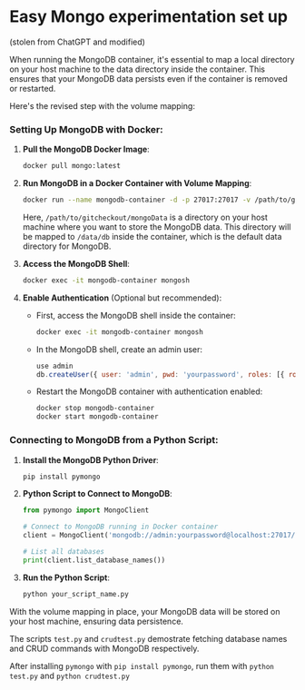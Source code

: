 # Easy Mongo experimentation set up

(stolen from ChatGPT and modified)

When running the MongoDB container, it's essential to map a local directory on your host machine to the data directory inside the container. This ensures that your MongoDB data persists even if the container is removed or restarted.

Here's the revised step with the volume mapping:

### Setting Up MongoDB with Docker:

1. **Pull the MongoDB Docker Image**:
   ```bash
   docker pull mongo:latest
   ```

2. **Run MongoDB in a Docker Container with Volume Mapping**:
   ```bash
   docker run --name mongodb-container -d -p 27017:27017 -v /path/to/gitcheckout/mongoData:/data/db mongo:latest
   ```
   Here, `/path/to/gitcheckout/mongoData` is a directory on your host machine where you want to store the MongoDB data. This directory will be mapped to `/data/db` inside the container, which is the default data directory for MongoDB.

3. **Access the MongoDB Shell**:
   ```bash
   docker exec -it mongodb-container mongosh
   ```

4. **Enable Authentication** (Optional but recommended):
   - First, access the MongoDB shell inside the container:
     ```bash
     docker exec -it mongodb-container mongosh
     ```
   - In the MongoDB shell, create an admin user:
     ```javascript
     use admin
     db.createUser({ user: 'admin', pwd: 'yourpassword', roles: [{ role: 'userAdminAnyDatabase', db: 'admin' }] })
     ```
   - Restart the MongoDB container with authentication enabled:
     ```bash
     docker stop mongodb-container
     docker start mongodb-container
     ```

### Connecting to MongoDB from a Python Script:

1. **Install the MongoDB Python Driver**:
   ```bash
   pip install pymongo
   ```

2. **Python Script to Connect to MongoDB**:
   ```python
   from pymongo import MongoClient

   # Connect to MongoDB running in Docker container
   client = MongoClient('mongodb://admin:yourpassword@localhost:27017/')

   # List all databases
   print(client.list_database_names())
   ```

3. **Run the Python Script**:
   ```bash
   python your_script_name.py
   ```

With the volume mapping in place, your MongoDB data will be stored on your host machine, ensuring data persistence.


The scripts `test.py` and `crudtest.py` demostrate fetching database names and CRUD commands with MongoDB respectively.

After installing `pymongo` with `pip install pymongo`, run them with `python test.py` and `python crudtest.py`
